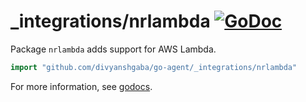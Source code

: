 # _integrations/nrlambda [![GoDoc](https://godoc.org/github.com/divyanshgaba/go-agent/_integrations/nrlambda?status.svg)](https://godoc.org/github.com/divyanshgaba/go-agent/_integrations/nrlambda)

Package `nrlambda` adds support for AWS Lambda.

```go
import "github.com/divyanshgaba/go-agent/_integrations/nrlambda"
```

For more information, see
[godocs](https://godoc.org/github.com/divyanshgaba/go-agent/_integrations/nrlambda).
